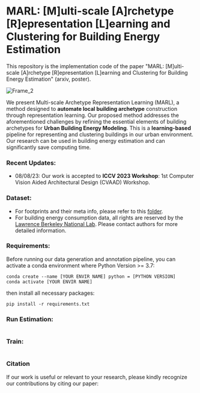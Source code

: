 # MARL: [M]ulti-scale [A]rchetype [R]epresentation [L]earning and Clustering for Building Energy Estimation
This repository is the implementation code of the paper "MARL: [M]ulti-scale [A]rchetype [R]epresentation [L]earning and Clustering for Building Energy Estimation" (arxiv, poster).

![Frame_2](https://github.com/ZixunHuang1997/MARL-BuildingEnergyEstimation/assets/106426767/f03687f2-044c-48f5-818e-27b1f70a92cb)

We present Multi-scale Archetype Representation Learning (MARL), a method designed to **automate local building archetype** construction through representation learning. Our proposed method addresses the aforementioned challenges by refining the essential elements of building archetypes for **Urban Building Energy Modeling**. This is a **learning-based** pipeline for representing and clustering buildings in our urban environment. Our research can be used in building energy estimation and can significantly save computing time. 

### Recent Updates:
- 08/08/23: Our work is accepted to **ICCV 2023 Workshop**: 1st Computer Vision Aided Architectural Design (CVAAD) Workshop.

### Dataset:
- For footprints and their meta info, please refer to this [folder](https://github.com/ZixunHuang1997/MARL-BuildingEnergyEstimation/tree/main/data).
- For building energy consumption data, all rights are reserved by the [Lawrence Berkeley National Lab](https://buildings.lbl.gov/). Please contact authors for more detailed information.

### Requirements:
Before running our data generation and annotation pipeline, you can activate a conda environment where Python Version >= 3.7:
```
conda create --name [YOUR ENVIR NAME] python = [PYTHON VERSION]
conda activate [YOUR ENVIR NAME]
```
then install all necessary packages:
```
pip install -r requirements.txt
```
### Run Estimation:
```

```

### Train:
```

```
### Citation
If our work is useful or relevant to your research, please kindly recognize our contributions by citing our paper:
```

```

